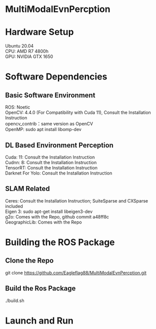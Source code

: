 # MultiModalEvnPercption

# Hardware Setup
Ubuntu 20.04 \
CPU: AMD R7 4800h\
GPU: NVIDIA GTX 1650

# Software Dependencies

## Basic Software Environment
ROS: Noetic\
OpenCV: 4.4.0 (For Compatibility with Cuda 11), Consult the Installation Instruction\
opencv_contrib：same version as OpenCV\
OpenMP: sudo apt install libomp-dev

## DL Based Environment Perception
Cuda: 11: Consult the Installation Instruction\
Cudnn: 8: Consult the Installation Instruction\
TensorRT: Consult the Installation Instruction\
Darknet For Yolo: Consult the Installation Instruction

## SLAM Related
Ceres: Consult the Installation Instruction; SuiteSparse and CXSparse included \
Eigen 3: sudo apt-get install libeigen3-dev\
g2o: Comes with the Repo, github commit a48ff8c\
GeographicLib: Comes with the Repo

# Building the ROS Package

## Clone the Repo
git clone https://github.com/Eagleflag88/MultiModalEvnPercption.git

## Build the Ros Package
./build.sh

# Launch and Run
